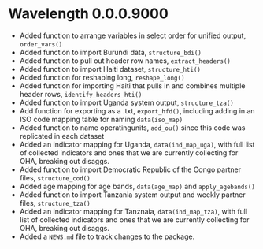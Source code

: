 # Wavelength 0.0.0.9000

* Added function to arrange variables in select order for unified output, `order_vars()`
* Added function to import Burundi data, `structure_bdi()`
* Added function to pull out header row names, `extract_headers()`
* Added function to import Haiti dataset, `structure_hti()`
* Added function for reshaping long, `reshape_long()`
* Added function for importing Haiti that pulls in and combines multiple header rows, `identify_headers_hti()`
* Added function to import Uganda system output, `structure_tza()`
* Add function for exporting as a .txt, `export_hfd()`, including adding in an ISO code mapping table for naming `data(iso_map)`
* Added function to name operatingunits, `add_ou()` since this code was replicated in each dataset
* Added an indicator mapping for Uganda, `data(ind_map_uga)`, with full list of collected indicators and ones that we are currently collecting for OHA, breaking out disaggs.
* Added function to import Democratic Republic of the Congo partner files, `structure_cod()`
* Added age mapping for age bands, `data(age_map)` and `apply_agebands()`
* Added function to import Tanzania system output and weekly partner files, `structure_tza()`
* Added an indicator mapping for Tanznaia, `data(ind_map_tza)`, with full list of collected indicators and ones that we are currently collecting for OHA, breaking out disaggs.
* Added a `NEWS.md` file to track changes to the package.
